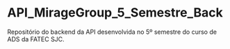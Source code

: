 # API_MirageGroup_5_Semestre_Back
Repositório do backend da API desenvolvida no 5º semestre do curso de ADS da FATEC SJC.
